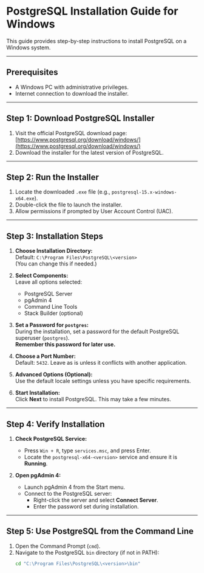 # PostgreSQL Installation Guide for Windows

This guide provides step-by-step instructions to install PostgreSQL on a Windows system.

---

## Prerequisites
- A Windows PC with administrative privileges.
- Internet connection to download the installer.

---

## Step 1: Download PostgreSQL Installer
1. Visit the official PostgreSQL download page:  
   [https://www.postgresql.org/download/windows/](https://www.postgresql.org/download/windows/)
2. Download the installer for the latest version of PostgreSQL.

---

## Step 2: Run the Installer
1. Locate the downloaded `.exe` file (e.g., `postgresql-15.x-windows-x64.exe`).
2. Double-click the file to launch the installer.
3. Allow permissions if prompted by User Account Control (UAC).

---

## Step 3: Installation Steps
1. **Choose Installation Directory:**  
   Default: `C:\Program Files\PostgreSQL\<version>`  
   (You can change this if needed.)
   
2. **Select Components:**  
   Leave all options selected:  
   - PostgreSQL Server  
   - pgAdmin 4  
   - Command Line Tools  
   - Stack Builder (optional)

3. **Set a Password for `postgres`:**  
   During the installation, set a password for the default PostgreSQL superuser (`postgres`).  
   **Remember this password for later use.**

4. **Choose a Port Number:**  
   Default: `5432`. Leave as is unless it conflicts with another application.

5. **Advanced Options (Optional):**  
   Use the default locale settings unless you have specific requirements.

6. **Start Installation:**  
   Click **Next** to install PostgreSQL. This may take a few minutes.

---

## Step 4: Verify Installation
1. **Check PostgreSQL Service:**
   - Press `Win + R`, type `services.msc`, and press Enter.
   - Locate the `postgresql-x64-<version>` service and ensure it is **Running**.

2. **Open pgAdmin 4:**
   - Launch pgAdmin 4 from the Start menu.
   - Connect to the PostgreSQL server:
     - Right-click the server and select **Connect Server**.
     - Enter the password set during installation.

---

## Step 5: Use PostgreSQL from the Command Line
1. Open the Command Prompt (`cmd`).
2. Navigate to the PostgreSQL `bin` directory (if not in PATH):
   ```cmd
   cd "C:\Program Files\PostgreSQL\<version>\bin"
